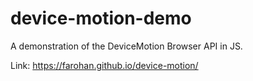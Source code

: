 # device-motion-demo

A demonstration of the DeviceMotion Browser API in JS.

Link: https://farohan.github.io/device-motion/
